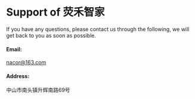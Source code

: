 # Support of 荧禾智家
If you have any questions, please contact us through the following, we will get back to you as soon as possible.

#### Email:
nacor@163.com

#### Address:
中山市南头镇升辉南路69号
